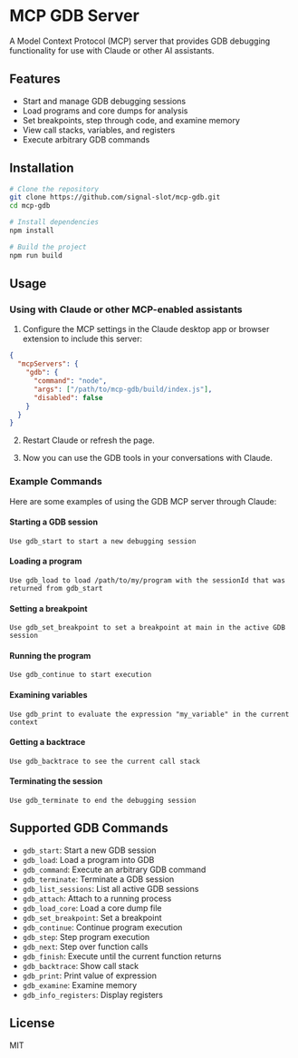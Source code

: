 # MCP GDB Server

A Model Context Protocol (MCP) server that provides GDB debugging functionality for use with Claude or other AI assistants.

## Features

- Start and manage GDB debugging sessions
- Load programs and core dumps for analysis
- Set breakpoints, step through code, and examine memory
- View call stacks, variables, and registers
- Execute arbitrary GDB commands

## Installation

```bash
# Clone the repository
git clone https://github.com/signal-slot/mcp-gdb.git
cd mcp-gdb

# Install dependencies
npm install

# Build the project
npm run build
```

## Usage

### Using with Claude or other MCP-enabled assistants

1. Configure the MCP settings in the Claude desktop app or browser extension to include this server:

```json
{
  "mcpServers": {
    "gdb": {
      "command": "node",
      "args": ["/path/to/mcp-gdb/build/index.js"],
      "disabled": false
    }
  }
}
```

2. Restart Claude or refresh the page.

3. Now you can use the GDB tools in your conversations with Claude.

### Example Commands

Here are some examples of using the GDB MCP server through Claude:

#### Starting a GDB session
```
Use gdb_start to start a new debugging session
```

#### Loading a program
```
Use gdb_load to load /path/to/my/program with the sessionId that was returned from gdb_start
```

#### Setting a breakpoint
```
Use gdb_set_breakpoint to set a breakpoint at main in the active GDB session
```

#### Running the program
```
Use gdb_continue to start execution
```

#### Examining variables
```
Use gdb_print to evaluate the expression "my_variable" in the current context
```

#### Getting a backtrace
```
Use gdb_backtrace to see the current call stack
```

#### Terminating the session
```
Use gdb_terminate to end the debugging session
```

## Supported GDB Commands

- `gdb_start`: Start a new GDB session
- `gdb_load`: Load a program into GDB
- `gdb_command`: Execute an arbitrary GDB command
- `gdb_terminate`: Terminate a GDB session
- `gdb_list_sessions`: List all active GDB sessions
- `gdb_attach`: Attach to a running process
- `gdb_load_core`: Load a core dump file
- `gdb_set_breakpoint`: Set a breakpoint
- `gdb_continue`: Continue program execution
- `gdb_step`: Step program execution
- `gdb_next`: Step over function calls
- `gdb_finish`: Execute until the current function returns
- `gdb_backtrace`: Show call stack
- `gdb_print`: Print value of expression
- `gdb_examine`: Examine memory
- `gdb_info_registers`: Display registers

## License

MIT
